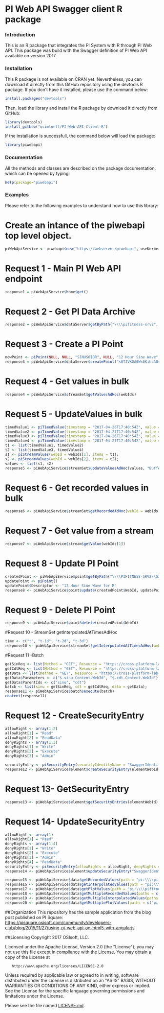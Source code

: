 PI Web API Swagger client R package
=========

### Introduction

This is an R package that integrates the PI System with R through PI Web API. This package was build with the Swagger definition of PI Web API available on version 2017. 

### Installation

This R package is not available on CRAN yet. Nevertheless, you can download it directly from this GitHub repository using the devtools R package. If you don't have it installed, please use the command below:

```r
install.packages("devtools")
```

Then, load the library and install the R package by download it directly from GitHub: 

```r
library(devtools)
install_github("osimloeff/PI-Web-API-Client-R")
```

If the installation is successfull, the command below will load the package:

```r
library(piwebapi)
```

### Documentation

All the methods and classes are described on the package documentation, which can be opened by typing:

```r
help(package="piwebapi") 
```

### Examples

Please refer to the following examples to understand how to use this library: 

# Create an intance of the piwebapi top level object.

```r
piWebApiService <- piwebapi$new("https://webserver/piwebapi", useKerberos, username, password, validateSSL, debug)
```
# Request 1 - Main PI Web API endpoint

```r
response1 = piWebApiService$home$get()
```

# Request 2 - Get PI Data Archive

```r
response2 = piWebApiService$dataServer$getByPath("\\\\pifitness-srv2", "name")
```

# Request 3 - Create a PI Point

```r
newPoint <- piPoint(NULL, NULL, "SINUSOIDR", NULL, "12 Hour Sine Wave", "classic", "Float32", NULL, NULL, NULL, NULL, NULL)
response3 = piWebApiService$dataServer$createPoint("s0TJVKOA0Ws0KihcA8rM1GogUElGSVRORVNTLVNSVjI", newPoint)
```



# Request 4 - Get values in bulk

```r
response4 = piWebApiService$streamSet$getValuesAdHoc(webIds)
```

# Request 5 - UpdateValues in bulk

```r
timedValue1 <- piTimedValue(timestamp = "2017-04-26T17:40:54Z", value = 30)
timedValue2 <- piTimedValue(timestamp = "2017-04-27T17:40:54Z", value = 31)
timedValue3 <- piTimedValue(timestamp = "2017-04-26T17:40:54Z", value = 32)
timedValue4 <- piTimedValue(timestamp = "2017-04-27T17:40:54Z", value = 33)
t1 <- list(timedValue1, timedValue2)
t2 <- list(timedValue3, timedValue4)
s1 <- piStreamValues(webId = webIds[1], items = t1);
s2 <- piStreamValues(webId = webIds[2], items = t2);
values <- list(s1, s2)
response5 <- piWebApiService$streamSet$updateValuesAdHoc(values, "BufferIfPossible", "Replace");
```

# Request 6 - Get recorded values in bulk


```r
response6 <- piWebApiService$streamSet$getRecordedAdHoc(webId = webIds, startTime = "t-6h", endTime = "t")
```


# Request 7 - Get value from a stream

```r
response7 <- piWebApiService$stream$getValue(webIds[1])
```

# Request 8 - Update PI Point


```r
createdPoint <- piWebApiService$point$getByPath("\\\\PIFITNESS-SRV2\\SINUSOIDR")
updatePoint <- piPoint()
updatePoint$Descriptor <- "12 Hour Sine Wave for R"
response8 <- piWebApiService$point$update(createdPoint$WebId, updatePoint)
```


# Request 9 - Delete PI Point

```r
response9 <- piWebApiService$point$delete(createdPoint$WebId)
```


#Request 10 - StreamSet getInterpolatedAtTimesAdHoc


```r
time <- c("t", "t-1d", "t-2d", "t-3d")
response10 <- piWebApiService$streamSet$getInterpolatedAtTimesAdHoc(webId = webIds, time = time)
```

#Request 11 -Batch

```r
getSinReq <- list(Method = "GET", Resource = "https://cross-platform-lab-uc2017.osisoft.com/piwebapi/points?path=\\\\pifitness-srv2\\sinusoid")
getCdtReq <- list(Method = "GET", Resource = "https://cross-platform-lab-uc2017.osisoft.com/piwebapi/points?path=\\\\pifitness-srv2\\cdt158")
getData <- list(Method = "GET", Resource = "https://cross-platform-lab-uc2017.osisoft.com/piwebapi/streamsets/value?webid={0}&webid={1}")
getData$Parameters <- c("$.sinu.Content.WebId", "$.cdt.Content.WebId")
getData$ParentIds <- c("sinu", "cdt")
batch <- list(sinu = getSinReq, cdt = getCdtReq, data = getData);
response11 <- piWebApiService$batch$execute(batch)
content(response11)
```



# Request 12 - CreateSecurityEntry
```r
allowRight <- array(1:2)
allowRight[1] = "Read"
allowRight[2] = "ReadData"
denyRights <- array(1:3)
denyRights[1] = "Write"
denyRights[2] = "Execute"
denyRights[3] = "Admin"

securityEntry <- piSecurityEntry(securityIdentityName = "SwaggerIdentity", allowRights = as.list(allowRight), denyRights = as.list(denyRights))
response12 <- piWebApiService$element$createSecurityEntry(elementWebId, securityEntry, TRUE);
```


# Request 13- GetSecurityEntry

```r
response13 <- piWebApiService$element$getSecurityEntries(elementWebId)
```


# Request 14- UpdateSecurityEntry

```r
allowRight <- array(1)
allowRight[1] = "Read"
denyRights <- array(1:4)
denyRights[1] = "Write"
denyRights[2] = "Execute"
denyRights[3] = "Admin"
denyRights[4] = "ReadData"
securityEntry <- piSecurityEntry(allowRights = allowRight, denyRights = denyRights)
response14 <- piWebApiService$element$updateSecurityEntry("SwaggerIdentity", elementWebId, securityEntry, TRUE)
```



```r
response15 <- piWebApiService$data$getRecordedValues(path = "pi:\\\\pifitness-srv2\\sinusoid", startTime = "y-2d", endTime = "t")
response16 <- piWebApiService$data$getInterpolatedValues(path = "pi:\\\\pifitness-srv2\\sinusoid", startTime = "y-2d", endTime = "t", interval = "1h")
response17 <- piWebApiService$data$getPlotValues(path = "pi:\\\\pifitness-srv2\\sinusoid", startTime = "y-2d", endTime = "t", intervals = 30)
response18 <- piWebApiService$data$getMultipleRecordedValues(paths = c("pi:\\\\pifitness-srv2\\sinusoid", "pi:\\\\pifitness-srv2\\sinusoidu"), startTime = "y-2d", endTime = "t")
response19 <- piWebApiService$data$getMultipleInterpolatedValues(paths = c("pi:\\\\pifitness-srv2\\sinusoid", "pi:\\\\pifitness-srv2\\sinusoidu"), startTime = "y-2d", endTime = "t", interval = "1h")
response20 <- piWebApiService$data$getMultiplePlotValues(paths = c("pi:\\\\pifitness-srv2\\sinusoid", "pi:\\\\pifitness-srv2\\sinusoidu"), startTime = "y-2d", endTime = "t", intervals = 30)
```





##Organization
This repository has the sample application from the blog post published on PI Square:
https://pisquare.osisoft.com/community/developers-club/blog/2015/11/27/using-pi-web-api-on-html5-with-angularjs


##Licensing
Copyright 2017 OSIsoft, LLC.

   Licensed under the Apache License, Version 2.0 (the "License");
   you may not use this file except in compliance with the License.
   You may obtain a copy of the License at

       http://www.apache.org/licenses/LICENSE-2.0

   Unless required by applicable law or agreed to in writing, software
   distributed under the License is distributed on an "AS IS" BASIS,
   WITHOUT WARRANTIES OR CONDITIONS OF ANY KIND, either express or implied.
   See the License for the specific language governing permissions and
   limitations under the License.
   
Please see the file named [LICENSE.md](LICENSE.md).
